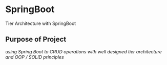 # SpringBoot
Tier Architecture with SpringBoot

## Purpose of Project
*using Spring Boot to CRUD operations with well designed tier architecture and OOP / SOLID principles*


